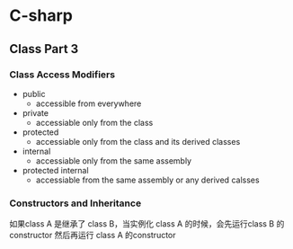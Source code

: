 # C-sharp

## Class Part 3
### Class Access Modifiers
- public
  - accessible from everywhere
- private
  - accessiable only from the class
- protected
  - accessiable only from the class and its derived classes
- internal
  - accessiable only from the same assembly
- protected internal
  - accessiable from the same assembly or any derived calsses


### Constructors and Inheritance
如果class A 是继承了 class B，当实例化 class A 的时候，会先运行class B 的 constructor 然后再运行 class A 的constructor